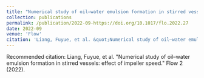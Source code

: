 ```yaml
---
title: "Numerical study of oil–water emulsion formation in stirred vessels: effect of impeller speed"
collection: publications
permalink: /publication/2022-09-https://doi.org/10.1017/flo.2022.27
date: 2022-09
venue: 'Flow'
citation: 'Liang, Fuyue, et al. &quot;Numerical study of oil–water emulsion formation in stirred vessels: effect of impeller speed.&quot; Flow 2 (2022).'
---
```

Recommended citation: Liang, Fuyue, et al. "Numerical study of oil–water emulsion formation in stirred vessels: effect of impeller speed." Flow 2 (2022).